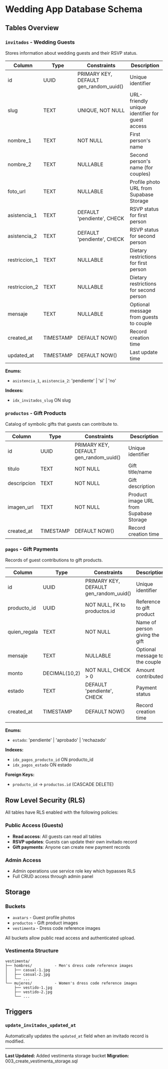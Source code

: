 # Wedding App Database Schema

## Tables Overview

### `invitados` - Wedding Guests
Stores information about wedding guests and their RSVP status.

| Column | Type | Constraints | Description |
|--------|------|-------------|-------------|
| id | UUID | PRIMARY KEY, DEFAULT gen_random_uuid() | Unique identifier |
| slug | TEXT | UNIQUE, NOT NULL | URL-friendly unique identifier for guest access |
| nombre_1 | TEXT | NOT NULL | First person's name |
| nombre_2 | TEXT | NULLABLE | Second person's name (for couples) |
| foto_url | TEXT | NULLABLE | Profile photo URL from Supabase Storage |
| asistencia_1 | TEXT | DEFAULT 'pendiente', CHECK | RSVP status for first person |
| asistencia_2 | TEXT | DEFAULT 'pendiente', CHECK | RSVP status for second person |
| restriccion_1 | TEXT | NULLABLE | Dietary restrictions for first person |
| restriccion_2 | TEXT | NULLABLE | Dietary restrictions for second person |
| mensaje | TEXT | NULLABLE | Optional message from guests to couple |
| created_at | TIMESTAMP | DEFAULT NOW() | Record creation time |
| updated_at | TIMESTAMP | DEFAULT NOW() | Last update time |

**Enums:**
- `asistencia_1`, `asistencia_2`: 'pendiente' | 'si' | 'no'

**Indexes:**
- `idx_invitados_slug` ON slug

### `productos` - Gift Products
Catalog of symbolic gifts that guests can contribute to.

| Column | Type | Constraints | Description |
|--------|------|-------------|-------------|
| id | UUID | PRIMARY KEY, DEFAULT gen_random_uuid() | Unique identifier |
| titulo | TEXT | NOT NULL | Gift title/name |
| descripcion | TEXT | NOT NULL | Gift description |
| imagen_url | TEXT | NOT NULL | Product image URL from Supabase Storage |
| created_at | TIMESTAMP | DEFAULT NOW() | Record creation time |

### `pagos` - Gift Payments
Records of guest contributions to gift products.

| Column | Type | Constraints | Description |
|--------|------|-------------|-------------|
| id | UUID | PRIMARY KEY, DEFAULT gen_random_uuid() | Unique identifier |
| producto_id | UUID | NOT NULL, FK to productos.id | Reference to gift product |
| quien_regala | TEXT | NOT NULL | Name of person giving the gift |
| mensaje | TEXT | NULLABLE | Optional message to the couple |
| monto | DECIMAL(10,2) | NOT NULL, CHECK > 0 | Amount contributed |
| estado | TEXT | DEFAULT 'pendiente', CHECK | Payment status |
| created_at | TIMESTAMP | DEFAULT NOW() | Record creation time |

**Enums:**
- `estado`: 'pendiente' | 'aprobado' | 'rechazado'

**Indexes:**
- `idx_pagos_producto_id` ON producto_id
- `idx_pagos_estado` ON estado

**Foreign Keys:**
- `producto_id` → `productos.id` (CASCADE DELETE)

## Row Level Security (RLS)

All tables have RLS enabled with the following policies:

### Public Access (Guests)
- **Read access**: All guests can read all tables
- **RSVP updates**: Guests can update their own invitado record
- **Gift payments**: Anyone can create new payment records

### Admin Access
- Admin operations use service role key which bypasses RLS
- Full CRUD access through admin panel

## Storage

### Buckets
- `avatars` - Guest profile photos
- `productos` - Gift product images
- `vestimenta` - Dress code reference images

All buckets allow public read access and authenticated upload.

### Vestimenta Structure
```
vestimenta/
├── hombres/          - Men's dress code reference images
│   ├── casual-1.jpg
│   ├── casual-2.jpg
│   └── ...
└── mujeres/          - Women's dress code reference images
    ├── vestido-1.jpg
    ├── vestido-2.jpg
    └── ...
```

## Triggers

### `update_invitados_updated_at`
Automatically updates the `updated_at` field when an invitado record is modified.

---

**Last Updated:** Added vestimenta storage bucket
**Migration:** 003_create_vestimenta_storage.sql
